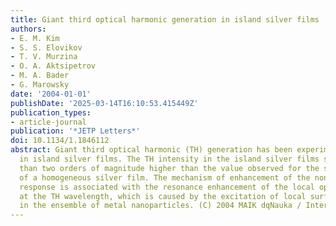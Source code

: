```yaml
---
title: Giant third optical harmonic generation in island silver films
authors:
- E. M. Kim
- S. S. Elovikov
- T. V. Murzina
- O. A. Aktsipetrov
- M. A. Bader
- G. Marowsky
date: '2004-01-01'
publishDate: '2025-03-14T16:10:53.415449Z'
publication_types:
- article-journal
publication: '*JETP Letters*'
doi: 10.1134/1.1846112
abstract: Giant third optical harmonic (TH) generation has been experimentally observed
  in island silver films. The TH intensity in the island silver films studied is more
  than two orders of magnitude higher than the value observed for the smooth surface
  of a homogeneous silver film. The mechanism of enhancement of the nonlinear cubic
  response is associated with the resonance enhancement of the local optical field
  at the TH wavelength, which is caused by the excitation of local surface plasmons
  in the ensemble of metal nanoparticles. (C) 2004 MAIK dqNauka / Interperiodicadq.
---
```

